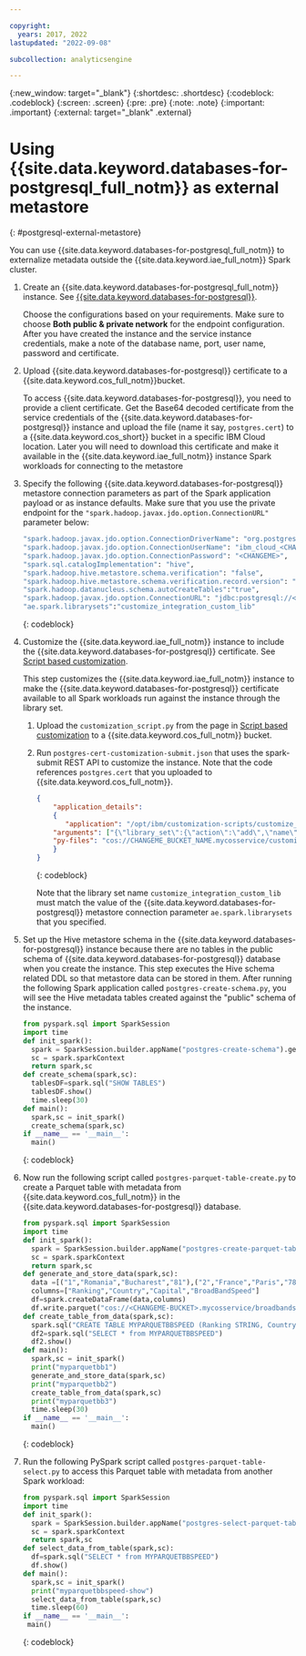 ```yaml
---

copyright:
  years: 2017, 2022
lastupdated: "2022-09-08"

subcollection: analyticsengine

---
```


<!-- Attribute definitions -->
{:new_window: target="_blank"}
{:shortdesc: .shortdesc}
{:codeblock: .codeblock}
{:screen: .screen}
{:pre: .pre}
{:note: .note}
{:important: .important}
{:external: target="_blank" .external}

# Using {{site.data.keyword.databases-for-postgresql_full_notm}} as external metastore 
{: #postgresql-external-metastore}

You can use {{site.data.keyword.databases-for-postgresql_full_notm}} to externalize metadata outside the {{site.data.keyword.iae_full_notm}} Spark cluster. 

1. Create an {{site.data.keyword.databases-for-postgresql_full_notm}} instance. See [{{site.data.keyword.databases-for-postgresql}}](https://cloud.ibm.com/databases/databases-for-postgresql/create).

    Choose the configurations based on your requirements. Make sure to choose **Both public & private network** for the endpoint configuration. After you have created the instance and the service instance credentials, make a note of the database name, port, user name, password and certificate.
1. Upload {{site.data.keyword.databases-for-postgresql}} certificate to a {{site.data.keyword.cos_full_notm}}bucket. 

    To access {{site.data.keyword.databases-for-postgresql}}, you need to provide a client certificate. Get the Base64 decoded certificate from the service credentials of the {{site.data.keyword.databases-for-postgresql}} instance and upload the file (name it say, `postgres.cert`) to a {{site.data.keyword.cos_short}} bucket in a specific IBM Cloud location. Later you will need to download this certificate and make it available in the {{site.data.keyword.iae_full_notm}} instance Spark workloads for connecting to the metastore
1. Specify the following {{site.data.keyword.databases-for-postgresql}} metastore connection parameters as part of the Spark application payload or as instance defaults. Make sure that you use the private endpoint for the `"spark.hadoop.javax.jdo.option.ConnectionURL"` parameter below:

    ```sh
    "spark.hadoop.javax.jdo.option.ConnectionDriverName": "org.postgresql.Driver",
    "spark.hadoop.javax.jdo.option.ConnectionUserName": "ibm_cloud_<CHANGEME>",
    "spark.hadoop.javax.jdo.option.ConnectionPassword": "<CHANGEME>",
    "spark.sql.catalogImplementation": "hive",
    "spark.hadoop.hive.metastore.schema.verification": "false",
    "spark.hadoop.hive.metastore.schema.verification.record.version": "false",
    "spark.hadoop.datanucleus.schema.autoCreateTables":"true",
    "spark.hadoop.javax.jdo.option.ConnectionURL": "jdbc:postgresql://<CHANGEME>.databases.appdomain.CHANGEME/ibmclouddb?sslmode=verify-ca&sslrootcert=/home/spark/shared/user-libs/customize_integration_custom_lib/custom/postgres.cert&socketTimeout=30",
    "ae.spark.librarysets":"customize_integration_custom_lib"
    ```
    {: codeblock}

1. Customize the {{site.data.keyword.iae_full_notm}} instance to include the {{site.data.keyword.databases-for-postgresql}} certificate. See [Script based customization](/docs/AnalyticsEngine?topic=AnalyticsEngine-cust-script).

    This step customizes the {{site.data.keyword.iae_full_notm}} instance to make the {{site.data.keyword.databases-for-postgresql}} certificate available to all Spark workloads run against the instance through the library set.

    1. Upload the `customization_script.py` from the page in [Script based customization](/docs/AnalyticsEngine?topic=AnalyticsEngine-cust-script) to a {{site.data.keyword.cos_full_notm}} bucket. 
    1. Run `postgres-cert-customization-submit.json` that uses the spark-submit REST API to customize the instance. Note that the code references `postgres.cert` that you uploaded to {{site.data.keyword.cos_full_notm}}.

        ```json
        {
            "application_details": 
            {
               "application": "/opt/ibm/customization-scripts/customize_instance_app.py",
            "arguments": ["{\"library_set\":{\"action\":\"add\",\"name\":\"customize_integration_custom_lib\",\"script\":{\"source\":\"py_files\",\"params\":[\"https://s3.direct.<CHANGME>.cloud-object-storage.appdomain.cloud\",\"<CHANGEME_BUCKET_NAME>\",\"postgres.cert\",\"<CHANGEME_ACCESS_KEY>\",\"<CHANGEME_SECRET_KEY>\"]}}}"],
            "py-files": "cos://CHANGEME_BUCKET_NAME.mycosservice/customization_script.py"
            }
        }         
        ```
        {: codeblock}

        Note that the library set name `customize_integration_custom_lib` must match the value of the {{site.data.keyword.databases-for-postgresql}} metastore connection parameter `ae.spark.librarysets` that you specified.
1. Set up the Hive metastore schema in the {{site.data.keyword.databases-for-postgresql}} instance because there are no tables in the public schema of {{site.data.keyword.databases-for-postgresql}} database when you create the instance. This step executes the Hive schema related DDL so that metastore data can be stored in them. After running the following Spark application called `postgres-create-schema.py`, you will see the Hive metadata tables created against the "public" schema of the instance.

    ```python
    from pyspark.sql import SparkSession
    import time
    def init_spark():
      spark = SparkSession.builder.appName("postgres-create-schema").getOrCreate()
      sc = spark.sparkContext
      return spark,sc
    def create_schema(spark,sc):
      tablesDF=spark.sql("SHOW TABLES")
      tablesDF.show()
      time.sleep(30)
    def main():
      spark,sc = init_spark()
      create_schema(spark,sc)
    if __name__ == '__main__':
      main()
    ```
    {: codeblock}

1. Now run the following script called `postgres-parquet-table-create.py` to create a Parquet table with metadata from {{site.data.keyword.cos_full_notm}} in the {{site.data.keyword.databases-for-postgresql}} database.

    ```python
    from pyspark.sql import SparkSession
    import time
    def init_spark():
      spark = SparkSession.builder.appName("postgres-create-parquet-table-test").getOrCreate()
      sc = spark.sparkContext
      return spark,sc
    def generate_and_store_data(spark,sc):
      data =[("1","Romania","Bucharest","81"),("2","France","Paris","78"),("3","Lithuania","Vilnius","60"),("4","Sweden","Stockholm","58"),("5","Switzerland","Bern","51")]
      columns=["Ranking","Country","Capital","BroadBandSpeed"]
      df=spark.createDataFrame(data,columns)
      df.write.parquet("cos://<CHANGEME-BUCKET>.mycosservice/broadbandspeed")
    def create_table_from_data(spark,sc):
      spark.sql("CREATE TABLE MYPARQUETBBSPEED (Ranking STRING, Country STRING, Capital STRING, BroadBandSpeed STRING) STORED AS PARQUET  location 'cos://CHANGEME-BUCKET.mycosservice/broadbandspeed/'")
      df2=spark.sql("SELECT * from MYPARQUETBBSPEED")
      df2.show()
    def main():
      spark,sc = init_spark()
      print("myparquetbb1")
      generate_and_store_data(spark,sc)
      print("myparquetbb2")
      create_table_from_data(spark,sc)
      print("myparquetbb3")
      time.sleep(30)
    if __name__ == '__main__':
      main()
    ```
    {: codeblock}

1. Run the following PySpark script called `postgres-parquet-table-select.py` to access this Parquet table with metadata from another Spark workload:

    ```python
    from pyspark.sql import SparkSession
    import time
    def init_spark():
      spark = SparkSession.builder.appName("postgres-select-parquet-table-test").getOrCreate()
      sc = spark.sparkContext
      return spark,sc
    def select_data_from_table(spark,sc):
      df=spark.sql("SELECT * from MYPARQUETBBSPEED")
      df.show()
    def main():
      spark,sc = init_spark()
      print("myparquetbbspeed-show")
      select_data_from_table(spark,sc)
      time.sleep(60)
    if __name__ == '__main__':
     main()
    ```
    {: codeblock}




